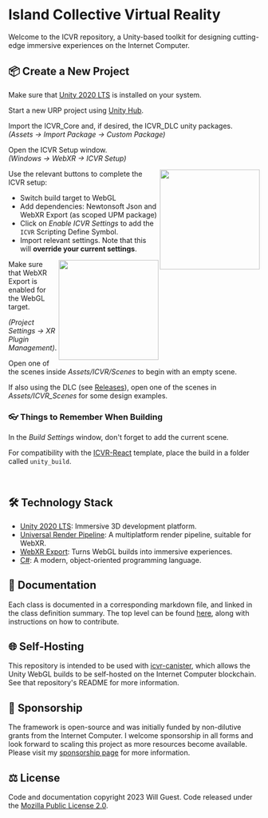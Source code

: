 # Island Collective Virtual Reality 

Welcome to the ICVR repository, a Unity-based toolkit for designing cutting-edge immersive experiences on the Internet Computer.

## 📦 Create a New Project

Make sure that [Unity 2020 LTS](https://unity.com/releases/editor/archive#download-archive-2020) is installed on your system.

Start a new URP project using [Unity Hub](https://unity.com/download).

Import the ICVR_Core and, if desired, the ICVR_DLC unity packages. \
*(Assets → Import Package → Custom Package)*

Open the ICVR Setup window. \
*(Windows → WebXR → ICVR Setup)*

<img src="https://github.com/willguest/ICVR/assets/24574013/219f7977-eb3b-4367-84ef-452acff0bb33" align="right" width="200px"/>
Use the relevant buttons to complete the ICVR setup:

   - Switch build target to WebGL
   - Add dependencies: Newtonsoft Json and WebXR Export (as scoped UPM package)
   - Click on *Enable ICVR Settings* to add the `ICVR` Scripting Define Symbol.
   - Import relevant settings. Note that this will **override your current settings**.

<img src="https://github.com/willguest/ICVR/assets/24574013/d91ea42b-d38f-4902-98d2-783179d3aad7" align="right" width="200px"/>
Make sure that WebXR Export is enabled for the WebGL target.

*(Project Settings → XR Plugin Management)*.

Open one of the scenes inside *Assets/ICVR/Scenes* to begin with an empty scene.

If also using the DLC (see [Releases](https://github.com/willguest/ICVR/releases)), open one of the scenes in *Assets/ICVR_Scenes* for some design examples.

### 👓 Things to Remember When Building

In the *Build Settings* window, don't forget to add the current scene.

For compatibility with the [ICVR-React](https://github.com/willguest/icvr-react) template, place the build in a folder called `unity_build`.

<br clear="right"/>


## 🛠️ Technology Stack
- [Unity 2020 LTS](https://unity.com/releases/programmer-features/2020-lts-tier2-features): Immersive 3D development platform.
- [Universal Render Pipeline](https://unity.com/srp/universal-render-pipeline): A multiplatform render pipeline, suitable for WebXR.
- [WebXR Export](https://github.com/De-Panther/unity-webxr-export/): Turns WebGL builds into immersive experiences.
- [C#](https://learn.microsoft.com/en-us/dotnet/csharp/): A modern, object-oriented programming language.


## 📄 Documentation

Each class is documented in a corresponding markdown file, and linked in the class definition summary. The top level can be found [here](https://github.com/willguest/ICVR/tree/develop/Documentation), along with instructions on how to contribute.

## 🌐 Self-Hosting

This repository is intended to be used with [icvr-canister](https://github.com/willguest/icvr-canister), which allows the Unity WebGL builds to be self-hosted on the Internet Computer blockchain. See that repository's README for more information.


## 💛 Sponsorship

The framework is open-source and was initially funded by non-dilutive grants from the Internet Computer. I welcome sponsorship in all forms and look forward to scaling this project as more resources become available. Please visit my [sponsorship page](https://github.com/sponsors/willguest) for more information.


## ⚖️ License

Code and documentation copyright 2023 Will Guest. Code released under the [Mozilla Public License 2.0](https://www.mozilla.org/en-US/MPL/2.0/FAQ/).
